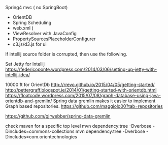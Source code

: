 Spring4 mvc ( no SpringBoot)
+ OrientDB
+ Spring Scheduling
+ web.xml (
+ ViewResolver with JavaConfig
+ PropertySourcesPlaceholderConfigurer
+ c3.js/d3.js for ui


If intellij source folder is corrupted, then use the following.
      <sourceFolder url="file://$MODULE_DIR$/src/main/java" isTestSource="false" />
      <sourceFolder url="file://$MODULE_DIR$/src/main/resources" type="java-resource" />
      <sourceFolder url="file://$MODULE_DIR$/src/test/java" isTestSource="true" />
      <excludeFolder url="file://$MODULE_DIR$/target" />

Set Jetty for Intellij
https://federicoponte.wordpress.com/2014/03/06/setting-up-jetty-with-intellij-idea/

10000 ft for OrientDb
http://rrevo.github.io/2015/04/05/getting-started/
http://pettergraff.blogspot.ie/2014/01/getting-started-with-orientdb.html
https://floatcode.wordpress.com/2015/07/08/graph-database-using-java-orientdb-and-gremlin/
Spring data gremlin makes it easier to implement Graph based repositories.
https://github.com/maggiolo00?tab=repositories

https://github.com/gjrwebber/spring-data-gremlin

check maven for a specific top level
mvn dependency:tree -Dverbose -Dincludes=commons-collections
mvn dependency:tree -Dverbose -Dincludes=com.orientechnologies